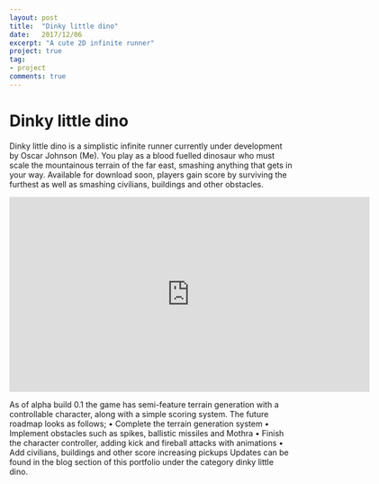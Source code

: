 ```yaml
---
layout: post
title:  "Dinky little dino"
date:   2017/12/06
excerpt: "A cute 2D infinite runner"
project: true
tag:
- project
comments: true
---
```


# Dinky little dino
Dinky little dino is a simplistic infinite runner currently under development by Oscar Johnson (Me). You play as a blood fuelled dinosaur who must scale the mountainous terrain of the far east, smashing anything that gets in your way. Available for download soon, players gain score by surviving the furthest as well as smashing civilians, buildings and other obstacles.

<iframe src='https://gfycat.com/InsecureCompassionateKinglet' frameborder='0' scrolling='no' width='640' height='346' allowfullscreen></iframe>

As of alpha build 0.1 the game has semi-feature terrain generation with a controllable character, along with a simple scoring system. The future roadmap looks as follows; 
•	Complete the terrain generation system
•	Implement obstacles such as spikes, ballistic missiles and Mothra
•	Finish the character controller, adding kick and fireball attacks with animations
•	Add civilians, buildings and other score increasing pickups
Updates can be found in the blog section of this portfolio under the category dinky little dino.
